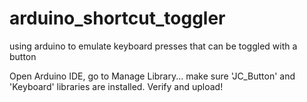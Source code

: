 # arduino_shortcut_toggler
using arduino to emulate keyboard presses that can be toggled with a button


Open Arduino IDE, go to Manage Library... make sure 'JC_Button' and 'Keyboard' libraries are installed. Verify and upload!
